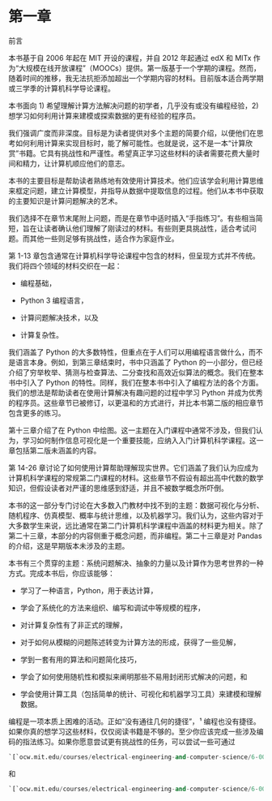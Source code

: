 # 第一章

前言

本书基于自 2006 年起在 MIT 开设的课程，并自 2012 年起通过 edX 和 MITx 作为“大规模在线开放课程”（MOOCs）提供。第一版基于一个学期的课程。然而，随着时间的推移，我无法抗拒添加超出一个学期内容的材料。目前版本适合两学期或三学季的计算机科学导论课程。

本书面向 1) 希望理解计算方法解决问题的初学者，几乎没有或没有编程经验，2) 想学习如何利用计算来建模或探索数据的更有经验的程序员。

我们强调广度而非深度。目标是为读者提供对多个主题的简要介绍，以便他们在思考如何利用计算来实现目标时，能了解可能性。也就是说，这不是一本“计算欣赏”书籍。它具有挑战性和严谨性。希望真正学习这些材料的读者需要花费大量时间和精力，让计算机顺应他们的意志。

本书的主要目标是帮助读者熟练地有效使用计算技术。他们应该学会利用计算思维来框定问题，建立计算模型，并指导从数据中提取信息的过程。他们从本书中获取的主要知识是计算问题解决的艺术。

我们选择不在章节末尾附上问题，而是在章节中适时插入“手指练习”。有些相当简短，旨在让读者确认他们理解了刚读过的材料。有些则更具挑战性，适合考试问题。而其他一些则足够有挑战性，适合作为家庭作业。

第 1-13 章包含通常在计算机科学导论课程中包含的材料，但呈现方式并不传统。我们将四个领域的材料交织在一起：

+   编程基础，

+   Python 3 编程语言，

+   计算问题解决技术，以及

+   计算复杂性。

我们涵盖了 Python 的大多数特性，但重点在于人们可以用编程语言做什么，而不是语言本身。例如，到第三章结束时，书中只涵盖了 Python 的一小部分，但已经介绍了穷举枚举、猜测与检查算法、二分查找和高效近似算法的概念。我们在整本书中引入了 Python 的特性。同样，我们在整本书中引入了编程方法的各个方面。我们的想法是帮助读者在使用计算解决有趣问题的过程中学习 Python 并成为优秀的程序员。这些章节已被修订，以更温和的方式进行，并比本书第二版的相应章节包含更多的练习。

第十三章介绍了在 Python 中绘图。这一主题在入门课程中通常不涉及，但我们认为，学习如何制作信息可视化是一个重要技能，应纳入入门计算机科学课程。这一章包括第二版未涵盖的内容。

第 14-26 章讨论了如何使用计算帮助理解现实世界。它们涵盖了我们认为应成为计算机科学课程的常规第二门课程的材料。这些章节不假设有超出高中代数的数学知识，但假设读者对严谨的思维感到舒适，并且不被数学概念所吓倒。

本书的这一部分专门讨论在大多数入门教材中找不到的主题：数据可视化与分析、随机程序、仿真模型、概率与统计思维，以及机器学习。我们认为，这些内容对于大多数学生来说，远比通常在第二门计算机科学课程中涵盖的材料更为相关。除了第二十三章，本部分的内容侧重于概念问题，而非编程。第二十三章是对 Pandas 的介绍，这是早期版本未涉及的主题。

本书有三个贯穿的主题：系统问题解决、抽象的力量以及计算作为思考世界的一种方式。完成本书后，你应该能够：

+   学习了一种语言，Python，用于表达计算，

+   学会了系统化的方法来组织、编写和调试中等规模的程序，

+   对计算复杂性有了非正式的理解，

+   对于如何从模糊的问题陈述转变为计算方法的形成，获得了一些见解，

+   学到一套有用的算法和问题简化技巧，

+   学会了如何使用随机性和模拟来阐明那些不易用封闭形式解决的问题，和

+   学会使用计算工具（包括简单的统计、可视化和机器学习工具）来建模和理解数据。

编程是一项本质上困难的活动。正如“没有通往几何的捷径”， ¹ 编程也没有捷径。如果你真的想学习这些材料，仅仅阅读书籍是不够的。至少你应该完成一些涉及编码的指法练习。如果你愿意尝试更有挑战性的任务，可以尝试一些可通过

```py
`[`ocw.mit.edu/courses/electrical-engineering-and-computer-science/6-0001-introduction-to-computer-science-and-programming-in-python-fall-2016/`](https://ocw.mit.edu/courses/electrical-engineering-and-computer-science/6-0001-introduction-to-computer-science-and-programming-in-python-fall-2016/)`
```

和

```py
`[`ocw.mit.edu/courses/electrical-engineering-and-computer-science/6-0002-introduction-to-computational-thinking-and-data-science-fall-2016/`](https://ocw.mit.edu/courses/electrical-engineering-and-computer-science/6-0002-introduction-to-computational-thinking-and-data-science-fall-2016/).`
```
